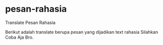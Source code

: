 # pesan-rahasia
Translate Pesan Rahasia

Berikut adalah translate berupa pesan yang dijadikan text rahasia
Silahkan Coba Aja Bro.
